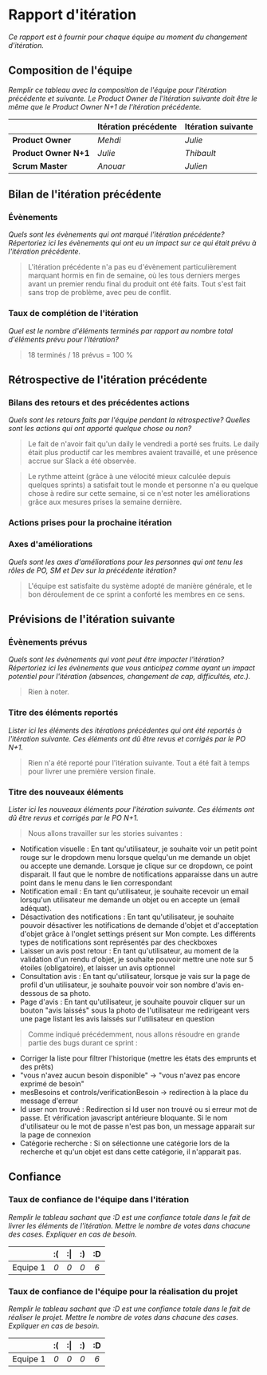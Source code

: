 # Rapport d'itération  
*Ce rapport est à fournir pour chaque équipe au moment du changement d'itération.*

## Composition de l'équipe 
*Remplir ce tableau avec la composition de l'équipe pour l'itération précédente et suivante. Le Product Owner de l'itération suivante doit être le même que le Product Owner N+1 de l'itération précédente.*

|  &nbsp;                 | Itération précédente     | Itération suivante    |
| -------------           |-------------             |---------              |
| **Product Owner**       | *Mehdi*                  | *Julie*               |
| **Product Owner N+1**   | *Julie*                  | *Thibault*            |
| **Scrum Master**        | *Anouar*                 | *Julien*              |


## Bilan de l'itération précédente  

### Évènements 
*Quels sont les évènements qui ont marqué l'itération précédente? Répertoriez ici les évènements qui ont eu un impact sur ce qui était prévu à l'itération précédente.*

> L'itération précédente n'a pas eu d'évènement particulièrement marquant hormis en fin de semaine, où les tous derniers merges avant un premier rendu final du produit ont été faits. Tout s'est fait sans trop de problème, avec peu de conflit.


### Taux de complétion de l'itération  
*Quel est le nombre d'éléments terminés par rapport au nombre total d'éléments prévu pour l'itération?*
> 18 terminés / 18 prévus = 100 %

## Rétrospective de l'itération précédente
  
### Bilans des retours et des précédentes actions 
*Quels sont les retours faits par l'équipe pendant la rétrospective? Quelles sont les actions qui ont apporté quelque chose ou non?*

> Le fait de n'avoir fait qu'un daily le vendredi a porté ses fruits. Le daily était plus productif car les membres avaient travaillé, et une présence accrue sur Slack a été observée.

> Le rythme atteint (grâce à une vélocité mieux calculée depuis quelques sprints) a satisfait tout le monde et personne n'a eu quelque chose à redire sur cette semaine, si ce n'est noter les améliorations grâce aux mesures prises la semaine dernière. 


### Actions prises pour la prochaine itération
 
### Axes d'améliorations 
*Quels sont les axes d'améliorations pour les personnes qui ont tenu les rôles de PO, SM et Dev sur la précédente itération?*

> L'équipe est satisfaite du système adopté de manière générale, et le bon déroulement de ce sprint a conforté les membres en ce sens.


## Prévisions de l'itération suivante  
### Évènements prévus  
*Quels sont les évènements qui vont peut être impacter l'itération? Répertoriez ici les évènements que vous anticipez comme ayant un impact potentiel pour l'itération (absences, changement de cap, difficultés, etc.).*
> Rien à noter.

### Titre des éléments reportés  
*Lister ici les éléments des itérations précédentes qui ont été reportés à l'itération suivante. Ces éléments ont dû être revus et corrigés par le PO N+1.*
> Rien n'a été reporté pour l'itération suivante. Tout a été fait à temps pour livrer une première version finale.
    
### Titre des nouveaux éléments  
*Lister ici les nouveaux éléments pour l'itération suivante. Ces éléments ont dû être revus et corrigés par le PO N+1.*

> Nous allons travailler sur les stories suivantes :
- Notification visuelle :  En tant qu'utilisateur, je souhaite voir un petit point rouge sur le dropdown menu lorsque quelqu'un me demande un objet ou accepte une demande. Lorsque je clique sur ce dropdown, ce point disparait. Il faut que le nombre de notifications apparaisse dans un autre point dans le menu dans le lien correspondant
- Notification email : En tant qu'utilisateur, je souhaite recevoir un email lorsqu'un utilisateur me demande un objet ou en accepte un (email adéquat).
- Désactivation des notifications : En tant qu'utilisateur, je souhaite pouvoir désactiver les notifications de demande d'objet et d'acceptation d'objet grâce à l'onglet settings présent sur Mon compte. Les différents types de notifications sont représentés par des checkboxes
- Laisser un avis post retour : En tant qu'utilisateur, au moment de la validation d'un rendu d'objet, je souhaite pouvoir mettre une note sur 5 étoiles (obligatoire), et laisser un avis optionnel
- Consultation avis : En tant qu'utilisateur, lorsque je vais sur la page de profil d'un utilisateur, je souhaite pouvoir voir son nombre d'avis en-dessous de sa photo.
- Page d'avis : En tant qu'utilisateur, je souhaite pouvoir cliquer sur un bouton "avis laissés" sous la photo de l'utilisateur me redirigeant vers une page listant les avis laissés sur l'utilisateur en question

> Comme indiqué précédemment, nous allons résoudre en grande partie des bugs durant ce sprint :
- Corriger la liste pour filtrer l'historique (mettre les états des emprunts et des prêts)
- "vous n'avez aucun besoin disponible" -> "vous n'avez pas encore exprimé de besoin"
- mesBesoins et controls/verificationBesoin -> redirection à la place du message d'erreur
- Id user non trouvé : Redirection si Id user non trouvé ou si erreur mot de passe. Et vérification javascript antérieure bloquante. Si le nom d'utilisateur ou le mot de passe n'est pas bon, un message apparait sur la page de connexion
- Catégorie recherche : Si on sélectionne une catégorie lors de la recherche et qu'un objet est dans cette catégorie, il n'apparait pas.

## Confiance 
### Taux de confiance de l'équipe dans l'itération  
*Remplir le tableau sachant que :D est une confiance totale dans le fait de livrer les éléments de l'itération. Mettre le nombre de votes dans chacune des cases. Expliquer en cas de besoin.*

|          	| :( 	| :&#124; 	| :) 	| :D 	|
|:--------:	|:----:	|:----:	    |:----:	|:----:	|
| Equipe 1 	|  *0* 	|  *0* 	    |  *0* 	|  *6* 	|

### Taux de confiance de l'équipe pour la réalisation du projet 
*Remplir le tableau sachant que :D est une confiance totale dans le fait de réaliser le projet. Mettre le nombre de votes dans chacune des cases. Expliquer en cas de besoin.*

|          	| :( 	| :&#124; 	| :) 	| :D 	|
|:--------:	|:----:	|:----:	    |:----:	|:----:	|
| Equipe 1 	|  *0* 	|  *0* 	    |  *0* 	|  *6* 	|

 
 